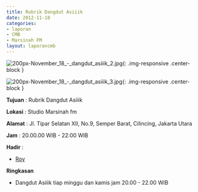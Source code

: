 ```yaml
---
title: Rubrik Dangdut Asiiik
date: 2012-11-18
categories:
- laporan
- CMB
- Marsinah FM
layout: laporancmb
---
```


![200px-November_18_-_dangdut_asiiik_2.jpg](/uploads/200px-November_18_-_dangdut_asiiik_2.jpg){: .img-responsive .center-block }

![200px-November_18_-_dangdut_asiiik_3.jpg](/uploads/200px-November_18_-_dangdut_asiiik_3.jpg){: .img-responsive .center-block }


**Tujuan** : Rubrik Dangdut Asiiik 

**Lokasi** : Studio Marsinah fm 

**Alamat** : Jl. Tipar Selatan XII, No.9, Semper Barat, Cilincing, Jakarta Utara 

**Jam** : 20.00.00 WIB - 22:00 WIB 

**Hadir** :
* [Roy](http://wiki.ciptamedia.org/wiki/Roy)

**Ringkasan**  
* Dangdut Asiiik tiap minggu dan kamis jam 20.00 - 22.00 WIB
